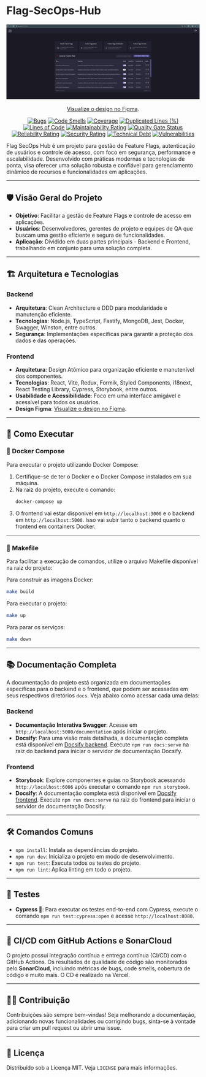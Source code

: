 # Flag-SecOps-Hub

<div align="center">

![Interface](./frontend/docs/images/home.png)

[Visualize o design no Figma](https://www.figma.com/file/bm74nLFsmGi07IZCxIOZ3t/Flag-SecOps-Hub?type=design&node-id=0%3A1&mode=design&t=69BMYVDYpLNlbjmj-1).

<!-- Badges -->

[![Bugs](https://sonarcloud.io/api/project_badges/measure?project=lucioerlan_Flag-SecOps-Hub&metric=bugs)](https://sonarcloud.io/summary/new_code?id=lucioerlan_Flag-SecOps-Hub)
[![Code Smells](https://sonarcloud.io/api/project_badges/measure?project=lucioerlan_Flag-SecOps-Hub&metric=code_smells)](https://sonarcloud.io/summary/new_code?id=lucioerlan_Flag-SecOps-Hub)
[![Coverage](https://sonarcloud.io/api/project_badges/measure?project=lucioerlan_Flag-SecOps-Hub&metric=coverage)](https://sonarcloud.io/summary/new_code?id=lucioerlan_Flag-SecOps-Hub)
[![Duplicated Lines (%)](https://sonarcloud.io/api/project_badges/measure?project=lucioerlan_Flag-SecOps-Hub&metric=duplicated_lines_density)](https://sonarcloud.io/summary/new_code?id=lucioerlan_Flag-SecOps-Hub)
[![Lines of Code](https://sonarcloud.io/api/project_badges/measure?project=lucioerlan_Flag-SecOps-Hub&metric=ncloc)](https://sonarcloud.io/summary/new_code?id=lucioerlan_Flag-SecOps-Hub)
[![Maintainability Rating](https://sonarcloud.io/api/project_badges/measure?project=lucioerlan_Flag-SecOps-Hub&metric=sqale_rating)](https://sonarcloud.io/summary/new_code?id=lucioerlan_Flag-SecOps-Hub)
[![Quality Gate Status](https://sonarcloud.io/api/project_badges/measure?project=lucioerlan_Flag-SecOps-Hub&metric=alert_status)](https://sonarcloud.io/summary/new_code?id=lucioerlan_Flag-SecOps-Hub)
[![Reliability Rating](https://sonarcloud.io/api/project_badges/measure?project=lucioerlan_Flag-SecOps-Hub&metric=reliability_rating)](https://sonarcloud.io/summary/new_code?id=lucioerlan_Flag-SecOps-Hub)
[![Security Rating](https://sonarcloud.io/api/project_badges/measure?project=lucioerlan_Flag-SecOps-Hub&metric=security_rating)](https://sonarcloud.io/summary/new_code?id=lucioerlan_Flag-SecOps-Hub)
[![Technical Debt](https://sonarcloud.io/api/project_badges/measure?project=lucioerlan_Flag-SecOps-Hub&metric=sqale_index)](https://sonarcloud.io/summary/new_code?id=lucioerlan_Flag-SecOps-Hub)
[![Vulnerabilities](https://sonarcloud.io/api/project_badges/measure?project=lucioerlan_Flag-SecOps-Hub&metric=vulnerabilities)](https://sonarcloud.io/summary/new_code?id=lucioerlan_Flag-SecOps-Hub)

<!-- More Badges -->

</div>

Flag SecOps Hub é um projeto para gestão de Feature Flags, autenticação de usuários e controle de acesso, com foco em segurança, performance e escalabilidade. Desenvolvido com práticas modernas e tecnologias de ponta, visa oferecer uma solução robusta e confiável para gerenciamento dinâmico de recursos e funcionalidades em aplicações.

---

## 🛡️ Visão Geral do Projeto

- **Objetivo**: Facilitar a gestão de Feature Flags e controle de acesso em aplicações.
- **Usuários**: Desenvolvedores, gerentes de projeto e equipes de QA que buscam uma gestão eficiente e segura de funcionalidades.
- **Aplicação**: Dividido em duas partes principais - Backend e Frontend, trabalhando em conjunto para uma solução completa.

---

## 🏗️ Arquitetura e Tecnologias

### Backend

- **Arquitetura**: Clean Architecture e DDD para modularidade e manutenção eficiente.
- **Tecnologias**: Node.js, TypeScript, Fastify, MongoDB, Jest, Docker, Swagger, Winston, entre outros.
- **Segurança**: Implementações específicas para garantir a proteção dos dados e das operações.

### Frontend

- **Arquitetura**: Design Atômico para organização eficiente e manutenível dos componentes.
- **Tecnologias**: React, Vite, Redux, Formik, Styled Components, i18next, React Testing Library, Cypress, Storybook, entre outros.
- **Usabilidade e Acessibilidade**: Foco em uma interface amigável e acessível para todos os usuários.
- **Design Figma**: [Visualize o design no Figma](https://www.figma.com/file/bm74nLFsmGi07IZCxIOZ3t/Flag-SecOps-Hub?type=design&node-id=0%3A1&mode=design&t=69BMYVDYpLNlbjmj-1).

---

## 🚀 Como Executar

### 🐳 Docker Compose

Para executar o projeto utilizando Docker Compose:

1. Certifique-se de ter o Docker e o Docker Compose instalados em sua máquina.
2. Na raiz do projeto, execute o comando:
   ```sh
   docker-compose up
   ```
3. O frontend vai estar disponivel em `http://localhost:3000` e o backend em `http://localhost:5000`. Isso vai subir tanto o backend quanto o frontend em containers Docker.

---

### 🧰 Makefile

Para facilitar a execução de comandos, utilize o arquivo Makefile disponível na raiz do projeto:

Para construir as imagens Docker:

```sh
make build
```

Para executar o projeto:

```sh
make up
```

Para parar os serviços:

```sh
make down
```

---

## 📚 Documentação Completa

A documentação do projeto está organizada em documentações específicas para o backend e o frontend, que podem ser acessadas em seus respectivos diretórios `docs`. Veja abaixo como acessar cada uma delas:

### Backend

- **Documentação Interativa Swagger**: Acesse em `http://localhost:5000/documentation` após iniciar o projeto.
- **Docsify**: Para uma visão mais detalhada, a documentação completa está disponível em [Docsify backend](https://github.com/lucioerlan/Flag-SecOps-Hub/tree/main/backend/docs). Execute `npm run docs:serve` na raiz do backend para iniciar o servidor de documentação Docsify.

### Frontend

- **Storybook**: Explore componentes e guias no Storybook acessando `http://localhost:6006` após executar o comando `npm run storybook`.
- **Docsify**: A documentação completa está disponível em [Docsify frontend](https://github.com/lucioerlan/Flag-SecOps-Hub/tree/main/frontend/docs). Execute `npm run docs:serve` na raiz do frontend para iniciar o servidor de documentação Docsify.

---

## 🛠️ Comandos Comuns

- `npm install`: Instala as dependências do projeto.
- `npm run dev`: Inicializa o projeto em modo de desenvolvimento.
- `npm run test`: Executa todos os testes do projeto.
- `npm run lint`: Aplica linting em todo o projeto.

---

## 🧪 Testes

- **Cypress 🌲**: Para executar os testes end-to-end com Cypress, execute o comando `npm run test:cypress:open` e acesse `http://localhost:8080`.

---

## 🌟 CI/CD com GitHub Actions e SonarCloud

O projeto possui integração contínua e entrega contínua (CI/CD) com o GitHub Actions. Os resultados de qualidade de código são monitorados pelo **SonarCloud**, incluindo métricas de bugs, code smells, cobertura de código e muito mais. O CD é realizado na Vercel.

---

## 🧑‍💻 Contribuição

Contribuições são sempre bem-vindas! Seja melhorando a documentação, adicionando novas funcionalidades ou corrigindo bugs, sinta-se à vontade para criar um pull request ou abrir uma issue.

---

## 📃 Licença

Distribuído sob a Licença MIT. Veja `LICENSE` para mais informações.
